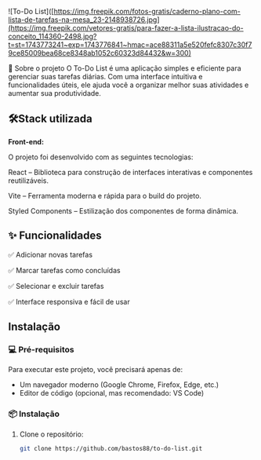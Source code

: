 ![To-Do List]([https://img.freepik.com/fotos-gratis/caderno-plano-com-lista-de-tarefas-na-mesa_23-2148938726.jpg](https://img.freepik.com/vetores-gratis/para-fazer-a-lista-ilustracao-do-conceito_114360-2498.jpg?t=st=1743773241~exp=1743776841~hmac=ace88311a5e520fefc8307c30f79ce85009bea68ce8348ab1052c60323d84432&w=300)



📝 Sobre o projeto
O To-Do List é uma aplicação simples e eficiente para gerenciar suas tarefas diárias. Com uma interface intuitiva e funcionalidades úteis, ele ajuda você a organizar melhor suas atividades e aumentar sua produtividade.



## 🛠️Stack utilizada

**Front-end:** 

O projeto foi desenvolvido com as seguintes tecnologias:

React – Biblioteca para construção de interfaces interativas e componentes reutilizáveis.

Vite – Ferramenta moderna e rápida para o build do projeto.

Styled Components – Estilização dos componentes de forma dinâmica.



## ✨ Funcionalidades


✅ Adicionar novas tarefas

✅ Marcar tarefas como concluídas

✅ Selecionar e excluir tarefas

✅ Interface responsiva e fácil de usar


## Instalação

### 💻 Pré-requisitos

Para executar este projeto, você precisará apenas de:

- Um navegador moderno (Google Chrome, Firefox, Edge, etc.)
- Editor de código (opcional, mas recomendado: VS Code)

### 📦 Instalação

1. Clone o repositório:
   ```bash
   git clone https://github.com/bastos88/to-do-list.git 




